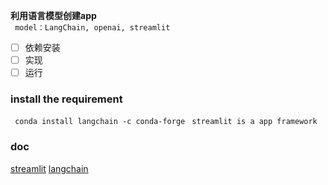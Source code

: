 **利用语言模型创建app**  
` model：LangChain, openai, streamlit`  
- [ ] 依赖安装
- [ ] 实现
- [ ] 运行

### install the requirement
` conda install langchain -c conda-forge`
` streamlit is a app framework`

### doc
[streamlit](https://docs.streamlit.io/library/get-started)
[langchain](https://python.langchain.com/en/latest/getting_started/getting_started.html)

